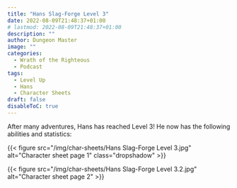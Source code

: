 ```yaml
---
title: "Hans Slag-Forge Level 3"
date: 2022-08-09T21:48:37+01:00
# lastmod: 2022-08-09T21:48:37+01:00
description: ""
author: Dungeon Master
image: ""
categories:
  - Wrath of the Righteous
  - Podcast
tags:
  - Level Up
  - Hans
  - Character Sheets
draft: false
disableToC: true
---
```


After many adventures, Hans has reached Level 3! He now has the following abilities and statistics:

<link rel="stylesheet" href="css/custom.css"/>

{{< figure src="/img/char-sheets/Hans Slag-Forge Level 3.jpg" alt="Character sheet page 1" class="dropshadow" >}}

{{< figure src="/img/char-sheets/Hans Slag-Forge Level 3.2.jpg" alt="Character sheet page 2" >}}